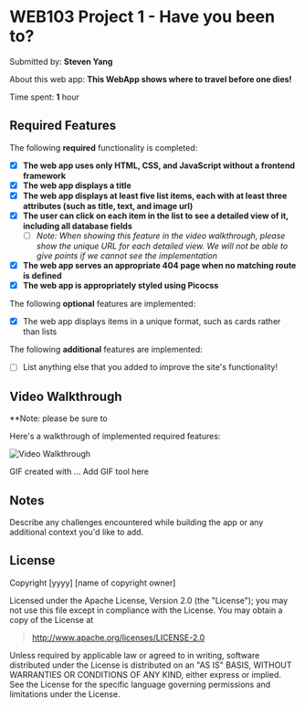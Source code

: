# WEB103 Project 1 - Have you been to?

Submitted by: **Steven Yang**

About this web app: **This WebApp shows where to travel before one dies!**

Time spent: **1** hour

## Required Features

The following **required** functionality is completed:

<!-- Make sure to check off completed functionality below -->

-   [x] **The web app uses only HTML, CSS, and JavaScript without a frontend framework**
-   [x] **The web app displays a title**
-   [x] **The web app displays at least five list items, each with at least three attributes (such as title, text, and image url)**
-   [x] **The user can click on each item in the list to see a detailed view of it, including all database fields**
    -   [ ] _Note: When showing this feature in the video walkthrough, please show the unique URL for each detailed view. We will not be able to give points if we cannot see the implementation_
-   [x] **The web app serves an appropriate 404 page when no matching route is defined**
-   [x] **The web app is appropriately styled using Picocss**

The following **optional** features are implemented:

-   [x] The web app displays items in a unique format, such as cards rather than lists

The following **additional** features are implemented:

-   [ ] List anything else that you added to improve the site's functionality!

## Video Walkthrough

\*\*Note: please be sure to

Here's a walkthrough of implemented required features:

<img src='http://i.imgur.com/link/to/your/gif/file.gif' title='Video Walkthrough' width='' alt='Video Walkthrough' />

<!-- Replace this with whatever GIF tool you used! -->

GIF created with ... Add GIF tool here

<!-- Recommended tools:
[Kap](https://getkap.co/) for macOS
[ScreenToGif](https://www.screentogif.com/) for Windows
[peek](https://github.com/phw/peek) for Linux. -->

## Notes

Describe any challenges encountered while building the app or any additional context you'd like to add.

## License

Copyright [yyyy] [name of copyright owner]

Licensed under the Apache License, Version 2.0 (the "License"); you may not use this file except in compliance with the License. You may obtain a copy of the License at

> http://www.apache.org/licenses/LICENSE-2.0

Unless required by applicable law or agreed to in writing, software distributed under the License is distributed on an "AS IS" BASIS, WITHOUT WARRANTIES OR CONDITIONS OF ANY KIND, either express or implied. See the License for the specific language governing permissions and limitations under the License.
